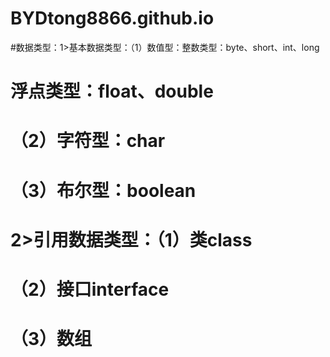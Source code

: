 # BYDtong8866.github.io

#数据类型：1>基本数据类型：（1）数值型：整数类型：byte、short、int、long
#                                       浮点类型：float、double
#                          （2）字符型：char
#                          （3）布尔型：boolean
#          2>引用数据类型：（1）类class
#                          （2）接口interface
#                          （3）数组


